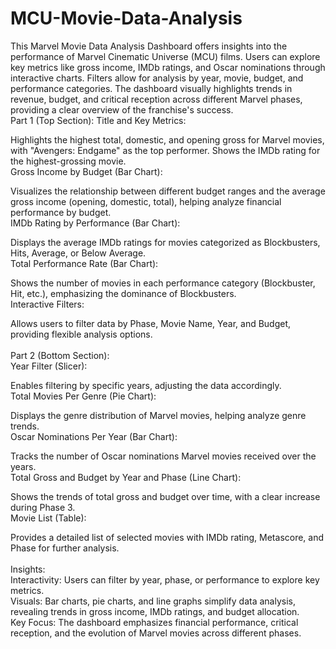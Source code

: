 # MCU-Movie-Data-Analysis
This Marvel Movie Data Analysis Dashboard offers insights into the performance of Marvel Cinematic Universe (MCU) films. Users can explore key metrics like gross income, IMDb ratings, and Oscar nominations through interactive charts. Filters allow for analysis by year, movie, budget, and performance categories. The dashboard visually highlights trends in revenue, budget, and critical reception across different Marvel phases, providing a clear overview of the franchise's success.<br>
Part 1 (Top Section):
Title and Key Metrics:<br>

Highlights the highest total, domestic, and opening gross for Marvel movies, with "Avengers: Endgame" as the top performer.
Shows the IMDb rating for the highest-grossing movie.<br>
Gross Income by Budget (Bar Chart):

Visualizes the relationship between different budget ranges and the average gross income (opening, domestic, total), helping analyze financial performance by budget.<br>
IMDb Rating by Performance (Bar Chart):

Displays the average IMDb ratings for movies categorized as Blockbusters, Hits, Average, or Below Average.<br>
Total Performance Rate (Bar Chart):

Shows the number of movies in each performance category (Blockbuster, Hit, etc.), emphasizing the dominance of Blockbusters.<br>
Interactive Filters:

Allows users to filter data by Phase, Movie Name, Year, and Budget, providing flexible analysis options.<br>
<br>
Part 2 (Bottom Section):<br>
Year Filter (Slicer):

Enables filtering by specific years, adjusting the data accordingly.<br>
Total Movies Per Genre (Pie Chart):

Displays the genre distribution of Marvel movies, helping analyze genre trends.<br>
Oscar Nominations Per Year (Bar Chart):

Tracks the number of Oscar nominations Marvel movies received over the years.<br>
Total Gross and Budget by Year and Phase (Line Chart):

Shows the trends of total gross and budget over time, with a clear increase during Phase 3.<br>
Movie List (Table):

Provides a detailed list of selected movies with IMDb rating, Metascore, and Phase for further analysis.<br>
<br>
Insights:<br>
Interactivity: Users can filter by year, phase, or performance to explore key metrics.<br>
Visuals: Bar charts, pie charts, and line graphs simplify data analysis, revealing trends in gross income, IMDb ratings, and budget allocation.<br>
Key Focus: The dashboard emphasizes financial performance, critical reception, and the evolution of Marvel movies across different phases.<br>
